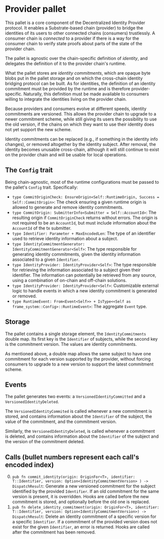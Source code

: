 # Provider pallet

This pallet is a core component of the Decentralized Identity Provider protocol.
It enables a Substrate-based chain (provider) to bridge the identities of its users to other connected chains (consumers) trustlessly.
A consumer chain is *connected* to a provider if there is a way for the consumer chain to verify state proofs about parts of the state of the provider chain.

The pallet is agnostic over the chain-specific definition of *identity*, and delegates the definition of it to the provider chain's runtime.

What the pallet stores are *identity commitments*, which are opaque byte blobs put in the pallet storage and on which the cross-chain identity bridging protocol can be built.
As for identities, the definition of an identity commitment must be provided by the runtime and is therefore provider-specific.
Naturally, this definition must be made available to consumers willing to integrate the identities living on the provider chain.

Because providers and consumers evolve at different speeds, identity commitments are versioned.
This allows the provider chain to upgrade to a newer commitment scheme, while still giving its users the possibility to use the old version, if the chains on which they want to use their identity does not yet support the new scheme.

Identity commitments can be replaced (e.g., if something in the identity info changes), or removed altogether by the identity subject.
After removal, the identity becomes unusable cross-chain, although it will still continue to exist on the provider chain and will be usable for local operations.

## The `Config` trait

Being chain-agnostic, most of the runtime configurations must be passed to the pallet's `Config` trait. Specifically:

* `type CommitOriginCheck: EnsureOrigin<Self::RuntimeOrigin, Success = Self::CommitOrigin>`: The check ensuring a given runtime origin is allowed to generate and remove identity commitments.
* `type CommitOrigin: SubmitterInfo<Submitter = Self::AccountId>`: The resulting origin if `CommitOriginCheck` returns without errors. The origin is not required to be an `AccountId`, but must include information about the `AccountId` of the tx submitter.
* `type Identifier: Parameter + MaxEncodedLen`: The type of an identifier used to retrieve identity information about a subject.
* `type IdentityCommitmentGenerator: IdentityCommitmentGenerator<Self>`: The type responsible for generating identity commitments, given the identity information associated to a given `Identifier`.
* `type IdentityProvider: IdentityProvider<Self>`: The type responsible for retrieving the information associated to a subject given their identifier. The information can potentially be retrieved from any source, using a combination of on-chain and off-chain solutions.
* `type IdentityProvider: IdentityProvider<Self>`: Customizable external logic to handle events in which a new identity commitment is generated or removed.
* `type RuntimeEvent: From<Event<Self>> + IsType<<Self as frame_system::Config>::RuntimeEvent>`: The aggregate `Event` type.

## Storage

The pallet contains a single storage element, the `IdentityCommitments` double map.
Its first key is the `Identifier` of subjects, while the second key is the commitment version.
The values are identity commitments.

As mentioned above, a double map allows the same subject to have one commitment for each version supported by the provider, without forcing consumers to upgrade to a new version to support the latest commitment scheme.

## Events

The pallet generates two events: a `VersionedIdentityCommitted` and a `VersionedIdentityDeleted`.

The `VersionedIdentityCommited` is called whenever a new commitment is stored, and contains information about the `Identifier` of the subject, the value of the commitment, and the commitment version.

Similarly, the `VersionedIdentityDeleted`, is called whenever a commitment is deleted, and contains information about the `Identifier` of the subject and the version of the commitment deleted.

## Calls (bullet numbers represent each call's encoded index)

0. `pub fn commit_identity(origin: OriginFor<T>, identifier: T::Identifier, version: Option<IdentityCommitmentVersion> ) -> DispatchResult`: Generate a new versioned commitment for the subject identified by the provided `Identifier`. If an old commitment for the same version is present, it is overridden. Hooks are called before the new commitment is stored, and optionally before the old one is replaced.
1. `pub fn delete_identity_commitment(origin: OriginFor<T>, identifier: T::Identifier, version: Option<IdentityCommitmentVersion>) -> DispatchResult`: Delete an identity commitment of a specific version for a specific `Identifier`. If a commitment of the provided version does not exist for the given `Identifier`, an error is returned. Hooks are called after the commitment has been removed.
